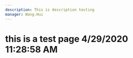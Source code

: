 ```yaml
---
description: This is description testing
manager: Wang.Hui
---
```

# this is a test page 4/29/2020 11:28:58 AM